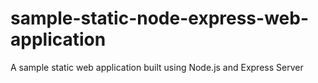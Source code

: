 # sample-static-node-express-web-application
A sample static web application built using Node.js and Express Server
